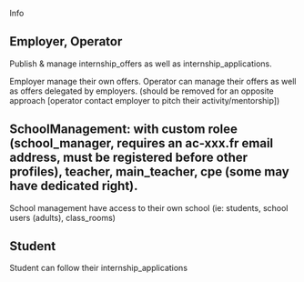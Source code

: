 Info

## Employer, Operator
Publish & manage internship_offers as well as internship_applications.

Employer manage their own offers.
Operator can manage their offers as well as offers delegated by employers. (should be removed for an opposite approach [operator contact employer to pitch their activity/mentorship])

## SchoolManagement: with custom rolee (school_manager, requires an ac-xxx.fr email address, must be registered before other profiles), teacher, main_teacher, cpe (some may have dedicated right).
School management have access to their own school (ie: students, school users (adults), class_rooms)

## Student
Student can follow their internship_applications
